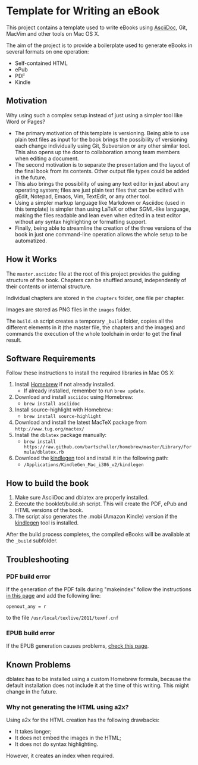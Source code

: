 Template for Writing an eBook
=============================

This project contains a template used to write eBooks using
[AsciiDoc][1], Git, MacVim and other tools on Mac OS X.

The aim of the project is to provide a boilerplate used to generate
eBooks in several formats on one operation:

- Self-contained HTML
- ePub
- PDF
- Kindle

Motivation
----------

Why using such a complex setup instead of just using a simpler tool like
Word or Pages?

- The primary motivation of this template is versioning. Being able to
  use plain text files as input for the book brings the possibility of
  versioning each change individually using Git, Subversion or any other
  similar tool. This also opens up the door to collaboration among team
  members when editing a document.
- The second motivation is to separate the presentation and the layout
  of the final book from its contents. Other output file types could be
  added in the future.
- This also brings the possibility of using any text editor in just
  about any operating system; files are just plain text files that can
  be edited with gEdit, Notepad, Emacs, Vim, TextEdit, or any other
  tool.
- Using a simpler markup language like Markdown or Asciidoc (used in
  this template) is simpler than using LaTeX or other SGML-like
  language, making the files readable and lean even when edited in a
  text editor without any syntax highlighting or formatting support.
- Finally, being able to streamline the creation of the three versions
  of the book in just one command-line operation allows the whole setup
  to be automatized.

How it Works
------------

The `master.asciidoc` file at the root of this project provides the
guiding structure of the book. Chapters can be shuffled around,
independently of their contents or internal structure.

Individual chapters are stored in the `chapters` folder, one file per
chapter.

Images are stored as PNG files in the `images` folder.

The `build.sh` script creates a temporary `_build` folder, copies all
the different elements in it (the master file, the chapters and the
images) and commands the execution of the whole toolchain in order to
get the final result.

Software Requirements
---------------------

Follow these instructions to install the required libraries in Mac OS X:

1. Install [Homebrew][2] if not already installed.
    - If already installed, remember to run `brew update`.
2. Download and install `asciidoc` using Homebrew:
    - `brew install asciidoc`
3. Install source-highlight with Homebrew:
    - `brew install source-highlight`
4. Download and install the latest MacTeX package from
    `http://www.tug.org/mactex/`
5. Install the `dblatex` package manually:
    - `brew install https://raw.github.com/bartschuller/homebrew/master/Library/Formula/dblatex.rb`
6. Download the [kindlegen][3] tool and install it in the following
   path:
    - `/Applications/KindleGen_Mac_i386_v2/kindlegen`

How to build the book 
---------------------

1. Make sure AsciiDoc and dblatex are properly installed.
2. Execute the booklet/build.sh script. This will create the PDF, ePub
   and HTML versions of the book.
3. The script also generates the .mobi (Amazon Kindle) version if the
   [kindlegen][3] tool is installed.

After the build process completes, the compiled eBooks will be available
at the `_build` subfolder.

Troubleshooting
---------------

### PDF build error

If the generation of the PDF fails during "makeindex" follow the
instructions [in this page][5] and add the following line: 

    openout_any = r

to the file `/usr/local/texlive/2011/texmf.cnf`

### EPUB build error

If the EPUB generation causes problems, [check this page][4].

Known Problems
--------------

dblatex has to be installed using a custom Homebrew formula, because the
default installation does not include it at the time of this writing.
This might change in the future.

### Why not generating the HTML using a2x?

Using a2x for the HTML creation has the following drawbacks:

- It takes longer;
- It does not embed the images in the HTML;
- It does not do syntax highlighting.

However, it creates an index when required.

[1]:http://www.methods.co.nz/asciidoc/
[2]:http://mxcl.github.com/homebrew/
[3]:http://www.amazon.com/gp/feature.html?ie=UTF8&docId=1000234621
[4]:http://francisshanahan.com/index.php/2011/fixing-epub-problem-docbook-xsl-asciidoc-a2x/
[5]:http://hackage.haskell.org/trac/ghc/wiki/Building/MacOSX

